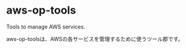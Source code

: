 aws-op-tools
============

Tools to manage AWS services.

aws-op-toolsは、AWSの各サービスを管理するために使うツール郡です。

